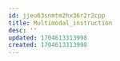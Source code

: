 ```yaml
---
id: jjeu63snmtm2hx36r2r2cpp
title: Multimodal_instruction
desc: ''
updated: 1704613313998
created: 1704613313998
---
```

